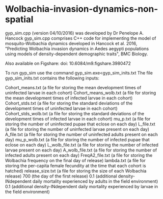 # Wolbachia-invasion-dynamics-non-spatial
gyp_sim.cpp (version 04/10/2016) was developed by Dr Penelope A. Hancock
gyp_sim.cpp comprises C++ code for implementing the model
of mosquito-Wolbachia dynamics developed in Hancock et al. 2016,
"Predicting Wolbachia invasion dynamics in Aedes aegypti populations using
models of density-dependent demographic traits", BMC Biology.

Also available on Figshare: doi: 10.6084/m9.figshare.3980472

To run gyp_sim use the command gyp_sim.exe<gyp_sim_inits.txt
The file gyp_sim_inits.txt contains the following inputs:

Cohort_means.txt (a file for storing the mean development times of
uninfected larvae in each cohort)
Cohort_means_wolb.txt (a file for storing the mean development times
of infected larvae in each cohort)
Cohort_stds.txt (a file for storing the standard deviations of the 
development times of uninfected larvae in each cohort)
Cohort_stds_wolb.txt (a file for storing the standard deviations of
the development times of infected larvae in each cohort)
mu_p.txt (a file for storing the number of uninfected pupae that eclose
on each day)
L_file.txt (a file for storing the number of uninfected larvae present
on each day)
A_file.txt (a file for storing the number of uninfected adults present
on each day)
mu_p_wolb.txt (a file for storing the number of infected pupae that eclose
on each day)
L_wolb_file.txt (a file for storing the number of infected larvae present
on each day)
A_wolb_file.txt (a file for storing the number of infected adults present
on each day)
FreqA2_file.txt (a file for storing the Wolbachia frequency on the final day
of release)
lambda.txt (a file for storing the per-capita female fecundity at the time
that each cohort is hatched)
release_size.txt (a file for storing the size of each Wolbachia release)
700 (the day of the first release) 
0.1 (additional density-INdependent daily mortality experienced by adults 
in the field environment)
0.1 (additional density-INdependent daily mortality experienced by larvae 
 in the field environment)
